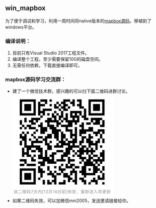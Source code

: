 ## win_mapbox
为了便于调试和学习，利用一周时间将native版本的[mapbox源码](https://github.com/mapbox/mapbox-gl-native)，移植到了windows平台。

### 编译说明：
   1. 目前只有Visual Studio 2017工程文件。
   2. 编译整个工程，至少需要保留10G的磁盘空间。 
   3. 无需任何依赖，下载直接编译即可。


### mapbox源码学习交流群：
   - 建了一个微信技术群，感兴趣的可以扫下面二维码进群讨论。
    ![image](doc/webchat.png)
   - 如果二维码失效，可以加微信mni2005，发送邀请链接给你。
